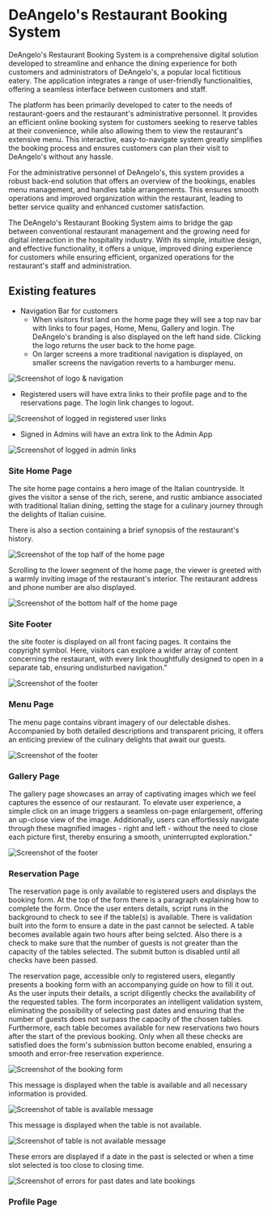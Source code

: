 # DeAngelo's Restaurant Booking System

DeAngelo's Restaurant Booking System is a comprehensive digital solution developed to streamline and enhance the dining experience for both customers and administrators of DeAngelo's, a popular local fictitious eatery. The application integrates a range of user-friendly functionalities, offering a seamless interface between customers and staff.

The platform has been primarily developed to cater to the needs of restaurant-goers and the restaurant's administrative personnel. It provides an efficient online booking system for customers seeking to reserve tables at their convenience, while also allowing them to view the restaurant's extensive menu. This interactive, easy-to-navigate system greatly simplifies the booking process and ensures customers can plan their visit to DeAngelo's without any hassle.

For the administrative personnel of DeAngelo's, this system provides a robust back-end solution that offers an overview of the bookings, enables menu management, and handles table arrangements. This ensures smooth operations and improved organization within the restaurant, leading to better service quality and enhanced customer satisfaction.

The DeAngelo's Restaurant Booking System aims to bridge the gap between conventional restaurant management and the growing need for digital interaction in the hospitality industry. With its simple, intuitive design, and effective functionality, it offers a unique, improved dining experience for customers while ensuring efficient, organized operations for the restaurant's staff and administration.

## Existing features 

- Navigation Bar for customers 
   - When visitors first land on the home page they will see a top nav bar with links to four pages, Home, Menu, Gallery and login. The DeAngelo's branding is also displayed on the left hand side. Clicking the logo returns the user back to the home page.
   - On larger screens a more traditional navigation is displayed, on smaller screens the navigation reverts to a hamburger menu.

![Screenshot of logo & navigation](documentation/front-facing-navigation.png)

  - Registered users will have extra links to their profile page and to the reservations page. The login link changes to logout.

![Screenshot of logged in registered user links](documentation/logged-in-customer.png)
  
  - Signed in Admins will have an extra link to the Admin App

![Screenshot of logged in admin links](documentation/logged-in-admin.png)

### Site Home Page

The site home page contains a hero image of the Italian countryside. It gives the visitor a sense of the rich, serene, and rustic ambiance associated with traditional Italian dining, setting the stage for a culinary journey through the delights of Italian cuisine.

There is also a section containing a brief synopsis of the restaurant's history.

![Screenshot of the top half of the home page](documentation/front-page-top.png)

Scrolling to the lower segment of the home page, the viewer is greeted with a warmly inviting image of the restaurant's interior. The restaurant address and phone number are also displayed.

![Screenshot of the bottom half of the home page](documentation/front-page-bottom.png)

### Site Footer

the site footer is displayed on all front facing pages. It contains the copyright symbol. Here, visitors can explore a wider array of content concerning the restaurant, with every link thoughtfully designed to open in a separate tab, ensuring undisturbed navigation."

![Screenshot of the footer](documentation/footer.png)

### Menu Page

The menu page contains vibrant imagery of our delectable dishes. Accompanied by both detailed descriptions and transparent pricing, it offers an enticing preview of the culinary delights that await our guests.

![Screenshot of the footer](documentation/menu.png)

### Gallery Page

The gallery page showcases an array of captivating images which we feel captures the essence of our restaurant. To elevate user experience, a simple click on an image triggers a seamless on-page enlargement, offering an up-close view of the image. Additionally, users can effortlessly navigate through these magnified images - right and left - without the need to close each picture first, thereby ensuring a smooth, uninterrupted exploration."

![Screenshot of the footer](documentation/gallery.png)

### Reservation Page

The reservation page is only available to registered users and displays the booking form. At the top of the form there is a paragraph explaining how to complete the form. Once the user enters details, script runs in the background to check to see if the table(s) is available. There is validation built into the form to ensure a date in the past cannot be selected. A table becomes available again two hours after being selcted. Also there is a check to make sure that the number of guests is not greater than the capacity of the tables selected. The submit button is disabled until all checks have been passed.

The reservation page, accessible only to registered users, elegantly presents a booking form with an accompanying guide on how to fill it out. As the user inputs their details, a script diligently checks the availability of the requested tables. The form incorporates an intelligent validation system, eliminating the possibility of selecting past dates and ensuring that the number of guests does not surpass the capacity of the chosen tables. Furthermore, each table becomes available for new reservations two hours after the start of the previous booking. Only when all these checks are satisfied does the form's submission button become enabled, ensuring a smooth and error-free reservation experience.

![Screenshot of the booking form](documentation/booking-form.png)

This message is displayed when the table is available and all necessary information is provided.

![Screenshot of table is available message](documentation/table-available.png)

This message is displayed when the table is not available.

![Screenshot of table is not available message](documentation/table-not-available.png)

These errors are displayed if a date in the past is selected or when a time slot selected is too close to closing time.

![Screenshot of errors for past dates and late bookings](documentation/past-booking-and-too-close-to-closing-time.png)

### Profile Page
